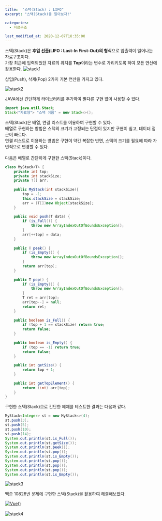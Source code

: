 ```yaml
---
title:  "스택(Stack) : LIFO"
excerpt: "스택(Stack)을 알아보자!"

categories:
  - 자료구조
  
last_modified_at: 2020-12-07T18:35:00
---
```


스택(Stack)은 **후입 선출(LIFO : Last-In First-Out)의 형식**으로  입출력이 일어나는 자료구조이다.   
가장 최근에 입력되었던 자료의 위치를 **Top**이라는 변수로 가리키도록 하여 모든 연산에 활용한다.
![stack1](https://user-images.githubusercontent.com/53072057/101342187-8cfc7480-38c5-11eb-9924-a0999c25b5c7.JPG)

삽입(Push), 삭제(Pop) 2가지 기본 연산을 가지고 있다.

![stack2](https://user-images.githubusercontent.com/53072057/101342251-a43b6200-38c5-11eb-9d4d-8369f690bb59.JPG)

JAVA에선 간단하게 라이브러리를 추가하여 별다른 구현 없이 사용할 수 있다.

```java
import java.util.Stack; 
Stack<"자료형"> "스택 이름" = new Stack<>();
```

스택(Stack)은 배열, 연결 리스트를 이용하여 구현할 수 있다.   
배열로 구현하는 방법은 스택의 크기가 고정되는 단점이 있지만 구현이 쉽고, 데이터 접근이 빠르다.   
연결 리스트로 이용하는 방법은 구현이 약간 복잡한 반면, 스택의 크기를 필요에 따라 가변적으로 변경할 수 있다.   
​   
다음은 배열로 간단하게 구현한 스택(Stack)이다.

```java
class MyStack<T> {
	private int top;
	private int stackSize;
	private T[] arr;
	
	public MyStack(int stackSize){
		top = -1;
		this.stackSize = stackSize;
		arr = (T[])new Object[stackSize];
	}
	
	public void push(T data) {
		if (is_Full()) {
			throw new ArrayIndexOutOfBoundsException();
		}
		arr[++top] = data;
	}
	
	public T peek() {
		if (is_Empty()) {
			throw new ArrayIndexOutOfBoundsException();
		}
		return arr[top];
	}
	
	public T pop() {
		if (is_Empty()) {
			throw new ArrayIndexOutOfBoundsException();
		}
		T ret = arr[top];
        arr[top--] = null;
		return ret;
	}
	
	public boolean is_Full() {
		if (top + 1 == stackSize) return true;
		return false;
	}
	
	public boolean is_Empty() {
		if (top == -1) return true;
		return false;
	}
	
	public int getSize() {
		return top + 1;
	}
	
	public int getTopElement() {
		return (int) arr[top];
	}
}
```

구현한 스택(Stack)으로 간단한 예제를 테스트한 결과는 다음과 같다.

```java
MyStack<Integer> st = new MyStack<>(4);
st.push(3);
st.push(5);
st.push(10);
st.push(14);
System.out.println(st.is_Full());
System.out.println(st.getSize());
System.out.println(st.peek());
System.out.println(st.pop());
System.out.println(st.is_Empty());
System.out.println(st.pop());
System.out.println(st.pop());
System.out.println(st.pop());
System.out.println(st.is_Empty());
```

![stack3](https://user-images.githubusercontent.com/53072057/101342256-a56c8f00-38c5-11eb-9231-1956ff47f009.JPG)

백준 10828번 문제에 구현한 스택(Stack)을 활용하여 해결해보았다.

[![Vue](https://user-images.githubusercontent.com/53072057/101342261-a6052580-38c5-11eb-85d9-4327aaa1b0c5.JPG)))](https://www.acmicpc.net/problem/10828)   
<br>
![stack4](https://user-images.githubusercontent.com/53072057/101342259-a6052580-38c5-11eb-99b5-0d932236c09b.JPG)